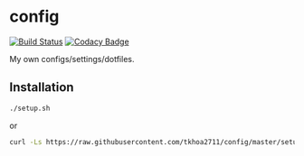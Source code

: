 config
======
[![Build Status](https://travis-ci.org/tkhoa2711/config.svg?branch=master)](https://travis-ci.org/tkhoa2711/config)
[![Codacy Badge](https://api.codacy.com/project/badge/Grade/86d5ab820f04405eb63613d0cba8fc53)](https://www.codacy.com/manual/tkhoa2711/config?utm_source=github.com&amp;utm_medium=referral&amp;utm_content=tkhoa2711/config&amp;utm_campaign=Badge_Grade)

My own configs/settings/dotfiles.

Installation
------------
```sh
./setup.sh
```

or

```sh
curl -Ls https://raw.githubusercontent.com/tkhoa2711/config/master/setup.sh | bash
```
